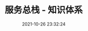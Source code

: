 ---
pageComponent: 
  name: Catalogue
  data: 
    path: 04.微服务/03.服务总栈
    imgUrl: /img/catalogue/default.png
    description: 服务总栈 - 目录页
title: 服务总栈 - 知识体系
date: 2021-10-26 23:32:24
permalink: /service-stack
sidebar: true
article: false
comment: false
editLink: false
---